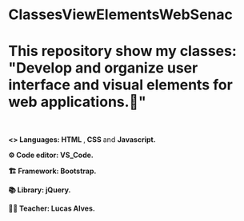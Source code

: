 # ClassesViewElementsWebSenac

<!DOCKTYPE>
<html>
      <head>
          <h1> This repository show my classes: "Develop and organize user interface and visual elements for web applications.🎨" </h1>
      </head>
      <br>
      <body>
            <p><b><> Languages: </b> <b> HTML </b>,<b> CSS </b> and <b> Javascript. </b></p>
            <p><b>⚙️ Code editor: VS_Code. </b></p>
            <p><b>🏗️ Framework: Bootstrap.</b></p>
            <p><b>📚 Library: jQuery.</b></p> 
            <p><b>👨‍🏫 Teacher: Lucas Alves. </b></p>
      </body>
      </html>
